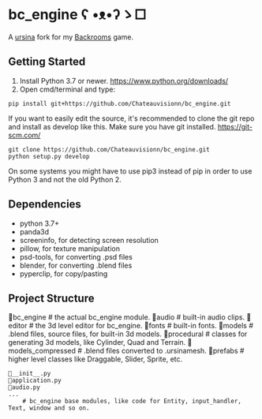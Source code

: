 # bc_engine    ʕ •ᴥ•ʔゝ□
A [ursina](https://github.com/pokepetter/ursina) fork for my [Backrooms](https://github.com/Chateauvisionn/The-Backrooms) game.

## Getting Started
1) Install Python 3.7 or newer. https://www.python.org/downloads/
2) Open cmd/terminal and type:

```
pip install git+https://github.com/Chateauvisionn/bc_engine.git
```


If you want to easily edit the source, it's recommended to clone the git
repo and install as develop like this. Make sure you have git installed. https://git-scm.com/

```
git clone https://github.com/Chateauvisionn/bc_engine.git
python setup.py develop
```

On some systems you might have to use pip3 instead of pip in order to use Python 3 and not the old Python 2.


## Dependencies
  * python 3.7+
  * panda3d
  * screeninfo, for detecting screen resolution
  * pillow, for texture manipulation
  * psd-tools, for converting .psd files
  * blender, for converting .blend files
  * pyperclip, for copy/pasting


## Project Structure

📁bc_engine                # the actual bc_engine module.
    📁audio                 # built-in audio clips.
    📁editor                # the 3d level editor for bc_engine.
    📁fonts                 # built-in fonts.
    📁models                # .blend files, source files, for built-in 3d models.
        📁procedural            # classes for generating 3d models, like Cylinder, Quad and Terrain.
    📁models_compressed     # .blend files converted to .ursinamesh.
    📁prefabs               # higher level classes like Draggable, Slider, Sprite, etc.

    📃__init__.py
    📃application.py
    📃audio.py
    ...
        # bc_engine base modules, like code for Entity, input_handler, Text, window and so on.
